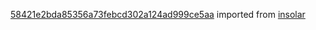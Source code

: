 [58421e2bda85356a73febcd302a124ad999ce5aa](https://github.com/insolar/insolar/commit/58421e2bda85356a73febcd302a124ad999ce5aa) imported from [insolar](https://github.com/insolar/insolar)
